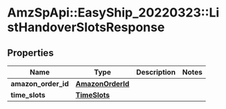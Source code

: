 # AmzSpApi::EasyShip_20220323::ListHandoverSlotsResponse

## Properties
Name | Type | Description | Notes
------------ | ------------- | ------------- | -------------
**amazon_order_id** | [**AmazonOrderId**](AmazonOrderId.md) |  | 
**time_slots** | [**TimeSlots**](TimeSlots.md) |  | 

